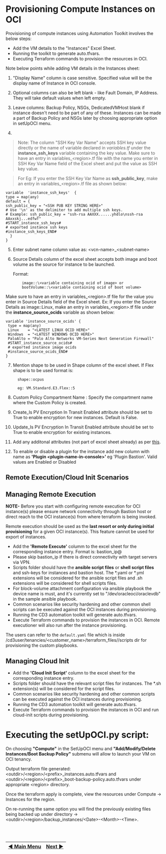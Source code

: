 # Provisioning Compute Instances on OCI

Provisioning of compute instances using Automation Toolkit involves the below steps:

- Add the VM details to the "Instances" Excel Sheet.
- Running the toolkit to generate auto.tfvars.
- Executing Terraform commands to provision the resources in OCI.

Note below points while adding VM details in the Instances sheet:

1. "Display Name" column is case sensitive. Specified value will be the display name of Instance in OCI console.

2. Optional columns can also be left blank - like Fault Domain, IP Address. They will take default values when left empty.

3. Leave columns: Backup Policy, NSGs, DedicatedVMHost blank if instance doesn't need to be part of any of these. Instances can be made a part of Backup Policy and NSGs later by choosing appropriate option in setUpOCI menu.

 4.
 >Note:
The column "SSH Key Var Name" accepts SSH key value directly or the name of variable declared in *variables.tf* under the  **instance_ssh_keys** variable containing the key value. Make sure to have an entry in variables_\<region>.tf file with the name you enter in SSH Key Var Name field of the Excel sheet and put the value as SSH key value.

>For Eg: If you enter the SSH Key Var Name as **ssh_public_key**, make an entry in variables_\<region>.tf file as shown below:

  
    variable  'instance_ssh_keys'  {
    type = map(any)
    default = {
    ssh_public_key = "<SSH PUB KEY STRING HERE>"
    # Use '\n' as the delimiter to add multiple ssh keys.
    # Example: ssh_public_key = "ssh-rsa AAXXX......yhdlo\nssh-rsa AAxxskj...edfwf"
    #START_instance_ssh_keys#
    # exported instance ssh keys
    #instance_ssh_keys_END#
      }
    }

5. Enter subnet name column value as: \<vcn-name>_\<subnet-name>

6. Source Details column of the excel sheet accepts both image and boot volume as the source for instance to be launched.

   Format:
   
           image::\<variable containing ocid of image> or
           bootVolume::\<variable containing ocid of boot volume>

Make sure to have an entry in variables_\<region>.tf file for the value you enter in Source Details field of the Excel sheet.
Ex: If you enter the Source Details as image::Linux, make an entry in variables_\<region>.tf file under the **instance_source_ocids** variable as shown below:


    variable 'instance_source_ocids' {
     type = map(any)
     Linux    = "<LATEST LINUX OCID HERE>"
     Windows  = "<LATEST WINDOWS OCID HERE>"
     PaloAlto = "Palo Alto Networks VM-Series Next Generation Firewall"
     #START_instance_source_ocids#
     # exported instance image ocids
     #instance_source_ocids_END#
    }

7. Mention shape to be used in Shape column of the excel sheet. If Flex shape is to be used format is:

         shape::ocpus

         eg: VM.Standard.E3.Flex::5


8. Custom Policy Compartment Name : Specify the compartment name where the Custom Policy is created.
9. Create_Is PV Encryption In Transit Enabled attribute should be set to True to enable encryption for new instances. Default is False.
10. Update_Is PV Encryption In Transit Enabled attribute should be set to True to enable encryption for existing instances.
11. Add any additonal attributes (not part of excel sheet already) as per  [this](/cd3_automation_toolkit/documentation/user_guide/learn_more/SupportforAdditionalAttributes.md#support-for-additional-attributes).
12. To enable or disable a plugin for the instance add new column with name as <b>'Plugin \<plugin-name-in-console>' </b> eg 'Plugin Bastion'.
    Valid values are Enabled or Disabled

## Remote Execution/Cloud Init Scenarios 
## Managing Remote Execution

**NOTE-**
Before you start with configuring remote execution for OCI instance(s) please ensure network connectivity through Bastion host or direct reach to the OCI instance(s) from where terraform is being invoked.

Remote execution should be used as the **last resort or only during initial provisioning** for a given OCI instance(s). This feature cannot be used for export of instances.

 - Add the **'Remote Execute'** columm to the excel sheet for the corresponding instance entry. Format is: bastion_ip@<scriptname> 
 - Please skip bastion_ip if there is direct connectivity with target servers via VPN.
 - Scripts folder should have the **ansible script files** or **shell script files** and ssh-keys for instances and bastion host. The *.yaml or *.yml extensions will be considered for the ansible script files and .sh extensions will be considered for shell scripts files.
 - For block-volume attachment configuration via ansible playbook the device name is must, and it's currently set to "/dev/oracleoci/oraclevdb" in the sample ansible playbook.
 - Common scenarios like security hardening and other common shell scripts can be executed against the OCI instances during provisioning.
 - Running the CD3 automation toolkit will generate auto.tfvars.
 - Execute Terraform commands to provision the instances in OCI. Remote executioner will also run after the instance provisioning.

 The users can refer to the ```default.yaml``` file which is inside /cd3user/tenancies/<customer_name>/terraform_files/<region>/scripts dir for provisioning the custom playbooks.
 

## Managing Cloud Init
 
 - Add the **'Cloud Init Script'** column to the excel sheet for the corresponding instance entry.
 - Scripts folder should have the relevant script files for instances. The *.sh extension(s) will be considered for the script files.
 - Common scenarios like security hardening and other common scripts can be executed against the OCI instances during provisioning.
 - Running the CD3 automation toolkit will generate auto.tfvars.
 - Execute Terraform commands to provision the instances in OCI and run cloud-init scripts during provisioning.


# Executing the setUpOCI.py script:

On choosing **"Compute"** in the SetUpOCI menu and **"Add/Modify/Delete Instances/Boot Backup Policy"** submenu will allow to launch your VM on OCI tenancy.

Output terraform file generated: \<outdir>/\<region>/\<prefix>_instances.auto.tfvars and \<outdir>/\<region>/\<prefix>_boot-backup-policy.auto.tfvars  under  appropriate \<region> directory.

Once the terraform apply is complete, view the resources under Compute -> Instances for the region.

On re-running the same option you will find the previously existing files being backed up under directory →   \<outdir>/\<region>/backup_instances/\<Date>-\<Month>-\<Time>.



<br><br>
<div align='center'>

| <a href="/README.md#table-of-contents-bookmark">:arrow_backward: Main Menu</a> | <a href="/cd3_automation_toolkit/documentation/user_guide/RestructuringOutDirectory.md">Next :arrow_forward:</a> |
| :---- | -------: |
  
</div>
